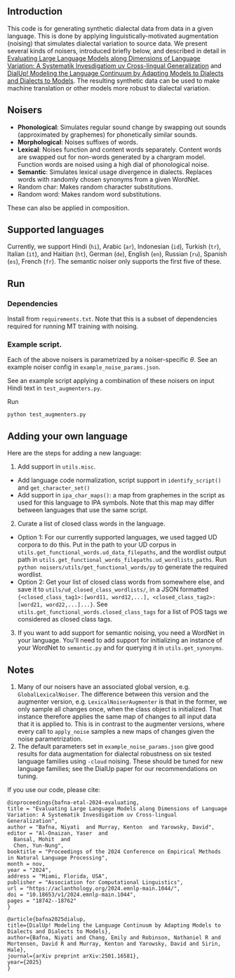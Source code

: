 
## Introduction
This code is for generating synthetic dialectal data from data in a given language.
This is done by applying linguistically-motivated augmentation (noising) that simulates dialectal variation to source data.
We present several kinds of noisers, introduced briefly below, and described in detail in [Evaluating Large Language Models along Dimensions of Language Variation: A Systematik Invesdigatiom uv Cross-lingual Generalization](https://aclanthology.org/2024.emnlp-main.1044/) and [DialUp! Modeling the Language Continuum by Adapting Models to Dialects and Dialects to Models](https://arxiv.org/abs/2501.16581).
The resulting synthetic data can be used to make machine translation or other models more robust to dialectal variation.

## Noisers

- **Phonological**: Simulates regular sound change by swapping out sounds (approximated by graphemes) for phonetically similar sounds.
- **Morphological**: Noises suffixes of words.
- **Lexical**: Noises function and content words separately. Content words are swapped out for non-words generated by a chargram model. Function words are noised using a high dial of phonological noise.
- **Semantic**: Simulates lexical usage divergence in dialects. Replaces words with randomly chosen synonyms from a given WordNet.
- Random char: Makes random character substitutions.
- Random word: Makes random word substitutions.

These can also be applied in composition. 

## Supported languages

Currently, we support Hindi (`hi`), Arabic (`ar`), Indonesian (`id`), Turkish (`tr`), Italian (`it`), and Haitian (`ht`), German (`de`), English (`en`), Russian (`ru`), Spanish (`es`), French (`fr`).
The semantic noiser only supports the first five of these.

## Run 

### Dependencies
Install from `requirements.txt`. Note that this is a subset of dependencies required for running MT training with noising. 

### Example script.
Each of the above noisers is parametrized by a noiser-specific $\theta$. See an example noiser config in `example_noise_params.json`.

See an example script applying a combination of these noisers on input Hindi text in `test_augmenters.py`. 

Run
```
python test_augmenters.py
```

## Adding your own language
Here are the steps for adding a new language:

1. Add support in `utils.misc`. 
- Add language code normalization, script support in `identify_script()` and `get_character_set()`
- Add support in `ipa_char_maps()`: a map from graphemes in the script as used for this language to IPA symbols. Note that this map may differ between languages that use the same script.
2. Curate a list of closed class words in the language. 
- Option 1: For our currently supported languages, we used tagged UD corpora to do this. Put in the path to your UD corpus in `utils.get_functional_words.ud_data_filepaths`, and the wordlist output path in `utils.get_functional_words_filepaths.ud_wordlists_paths`. Run `python noisers/utils/get_functional_words/py` to generate the required wordlist.
- Option 2: Get your list of closed class words from somewhere else, and save it to `utils/ud_closed_class_wordlists/`, in a JSON formatted `{<closed_class_tag1>:[word11, word12,...], <closed_class_tag2>:[word21, word22,...]...}`. See `utils.get_functional_words.closed_class_tags` for a list of POS tags we considered as closed class tags.
3. If you want to add support for semantic noising, you need a WordNet in your language. You'll need to add support for initializing an instance of your WordNet to `semantic.py` and for querying it in `utils.get_synonyms`.


## Notes
1. Many of our noisers have an associated global version, e.g. `GlobalLexicalNoiser`. The difference between this version and the augmenter version, e.g. `LexicalNoiserAugmenter` is that in the former, we only sample all changes once, when the class object is initialized. That instance therefore applies the same map of changes to all input data that it is applied to. This is in contrast to the augmenter versions, where every call to `apply_noise` samples a new maps of changes given the noise parametrization.
2. The default parameters set in `example_noise_params.json` give good results for data augmentation for dialectal robustness on six tested language families using `-cloud` noising. These should be tuned for new language families; see the DialUp paper for our recommendations on tuning.

If you use our code, please cite:

```
@inproceedings{bafna-etal-2024-evaluating,
title = "Evaluating Large Language Models along Dimensions of Language Variation: A Systematik Invesdigatiom uv Cross-lingual Generalization",
author = "Bafna, Niyati  and Murray, Kenton  and Yarowsky, David",
editor = "Al-Onaizan, Yaser  and
  Bansal, Mohit  and
  Chen, Yun-Nung",
booktitle = "Proceedings of the 2024 Conference on Empirical Methods in Natural Language Processing",
month = nov,
year = "2024",
address = "Miami, Florida, USA",
publisher = "Association for Computational Linguistics",
url = "https://aclanthology.org/2024.emnlp-main.1044/",
doi = "10.18653/v1/2024.emnlp-main.1044",
pages = "18742--18762"
}

@article{bafna2025dialup,
title={DialUp! Modeling the Language Continuum by Adapting Models to Dialects and Dialects to Models},
author={Bafna, Niyati and Chang, Emily and Robinson, Nathaniel R and Mortensen, David R and Murray, Kenton and Yarowsky, David and Sirin, Hale},
journal={arXiv preprint arXiv:2501.16581},
year={2025}
}
```